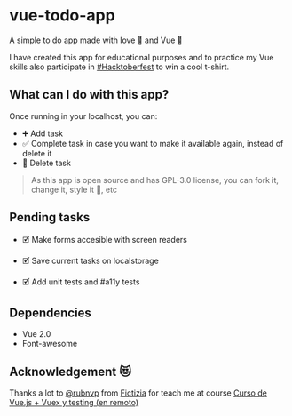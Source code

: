 # vue-todo-app

A simple to do app made with love 💚 and Vue 🖖

I have created this app for educational purposes and to practice my Vue skills also participate in [#Hacktoberfest](https://hacktoberfest.digitalocean.com/) to win a cool t-shirt.

<!-- ![Screenshot](https://github.com/javimostoles/vue-todo-app/blob/main/screenshot.png?raw=true) -->


## What can I do with this app?

Once running in your localhost, you can:

- ➕ Add task
- ✅ Complete task in case you want to make it available again, instead of delete it
- 🚫 Delete task

> As this app is open source and has GPL-3.0 license, you can fork it, change it, style it 💅, etc

## Pending tasks

- 🗹 Make forms accesible with screen readers

- 🗹 Save current tasks on localstorage

- 🗹 Add unit tests and #a11y tests

<!-- ## How to use it? -->
<!-- ### ⚡️ Live
[Click and see!](Pending) -->

<!-- ### ✨ Quick start

1.  **Clone this repository.**

    ```sh
    git clone https://github.com/javimostoles/vue-todo-app.git
    ```

2.  **Start developing.**

    Navigate into your new site’s directory and start it up.

    ```sh
    cd vue-todo-app/
    npm install
    npm run start
    ```

3.  **Running!**

    Your site is now running at `http://localhost:3000` 🚀 -->

## Dependencies

- Vue 2.0
- Font-awesome

## Acknowledgement 😻

Thanks a lot to [@rubnvp](https://github.com/rubnvp/) from [Fictizia](https://github.com/fictizia/) for teach me
at course [Curso de Vue.js + Vuex y testing (en remoto)](https://fictizia.com/formacion/curso-vue-js)
